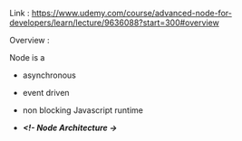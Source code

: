 Link : https://www.udemy.com/course/advanced-node-for-developers/learn/lecture/9636088?start=300#overview

Overview :

Node is a

- asynchronous
- event driven
- non blocking
  Javascript runtime

- **_<!- Node Architecture ->_**
